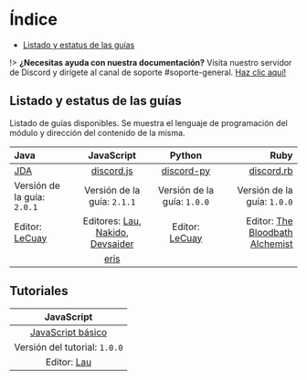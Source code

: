 # Índice

* [Listado y estatus de las guías](#listado-y-estatus-de-las-guías)

!> **¿Necesitas ayuda con nuestra documentación?** Visita nuestro servidor de Discord y dirígete al canal de soporte #soporte-general. [Haz clic aquí!](https://discord.gg/KSDevqR)

## Listado y estatus de las guías
Listado de guías disponibles. Se muestra el lenguaje de programación del módulo y dirección del contenido de la misma.

| **Java** | **JavaScript** | **Python** | **Ruby**
| :------- | :------: | :-----: | -----:
| [JDA](/java/jda.md)   | [discord.js](/js/discord-js.md)  | [discord-py](/py/discord-py.md)  | [discord.rb](/rb/discordrb.md) |
| Versión de la guía: `2.0.1`   | Versión de la guía: `2.1.1`     | Versión de la guía: `1.0.0` | Versión de la guía: `1.0.0` |
| Editor: [LeCuay](https://github.com/LeCuay) | Editores: [Lau](https://github.com/Lauuu), [Nakido](https://github.com/Nakido), [Devsaider](https://github.com/mrdevsaider) | Editor: [LeCuay](https://github.com/LeCuay) | Editor: [The Bloodbath Alchemist](https://github.com/MagicNeko15) |
|             | [eris](/js/eris/erisjs)     |

## Tutoriales
| **JavaScript**
| :-------:
| [JavaScript básico](/js/Introducción.md)
| Versión del tutorial: `1.0.0`
| Editor: [Lau](https://github.com/Lauuu)
